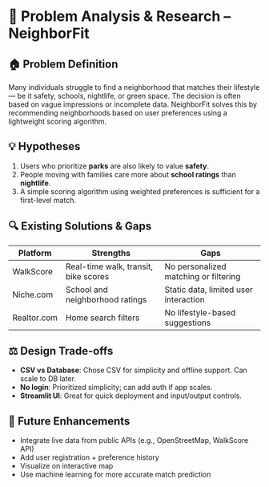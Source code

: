 # 🧠 Problem Analysis & Research – NeighborFit

## 🏠 Problem Definition
Many individuals struggle to find a neighborhood that matches their lifestyle — be it safety, schools, nightlife, or green space. The decision is often based on vague impressions or incomplete data. NeighborFit solves this by recommending neighborhoods based on user preferences using a lightweight scoring algorithm.

## 💡 Hypotheses
1. Users who prioritize **parks** are also likely to value **safety**.
2. People moving with families care more about **school ratings** than **nightlife**.
3. A simple scoring algorithm using weighted preferences is sufficient for a first-level match.

## 🔍 Existing Solutions & Gaps
| Platform       | Strengths                            | Gaps                                   |
|----------------|---------------------------------------|----------------------------------------|
| WalkScore      | Real-time walk, transit, bike scores | No personalized matching or filtering  |
| Niche.com      | School and neighborhood ratings      | Static data, limited user interaction  |
| Realtor.com    | Home search filters                  | No lifestyle-based suggestions         |

## ⚖️ Design Trade-offs
- **CSV vs Database**: Chose CSV for simplicity and offline support. Can scale to DB later.
- **No login**: Prioritized simplicity; can add auth if app scales.
- **Streamlit UI**: Great for quick deployment and input/output controls.

## 🔄 Future Enhancements
- Integrate live data from public APIs (e.g., OpenStreetMap, WalkScore API)
- Add user registration + preference history
- Visualize on interactive map
- Use machine learning for more accurate match prediction
